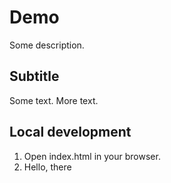   # Demo

  Some description.

  ## Subtitle
  
  Some text.
  More text.

  ## Local development
  
  1. Open index.html in your browser.
  2. Hello, there